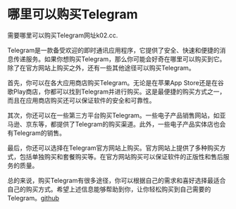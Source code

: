 # 哪里可以购买Telegram

需要哪里可以购买Telegram网址k02.cc.

Telegram是一款备受欢迎的即时通讯应用程序，它提供了安全、快速和便捷的消息传递服务。如果你想购买Telegram，那么你可能会好奇在哪里可以购买到它。除了在官方网站上购买之外，还有一些其他途径可以购买Telegram。

首先，你可以在各大应用商店购买Telegram。无论是在苹果App Store还是在谷歌Play商店，你都可以找到Telegram并进行购买。这是最便捷的购买方式之一，而且在应用商店购买还可以保证软件的安全和可靠性。

其次，你还可以在一些第三方平台购买Telegram。一些电子产品销售网站，如亚马逊、京东等，都提供了Telegram的购买渠道。此外，一些电子产品实体店也会有Telegram的销售。

最后，你还可以选择在Telegram官方网站上购买。官方网站上提供了多种购买方式，包括单独购买和套餐购买等。在官方网站购买可以保证软件的正版性和售后服务的质量。

总的来说，购买Telegram有很多途径，你可以根据自己的需求和喜好选择最适合自己的购买方式。希望上述信息能够帮助到你，让你轻松购买到自己需要的Telegram。[github](https://github.com)